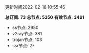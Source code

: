 更新时间2022-02-18 10:55:46

**总订阅: 73**
**总节点: 5350**
**有效节点: 3461**
- ss节点: 2950
- v2ray节点: 381
- trojan节点: 103
- ssr节点: 27
